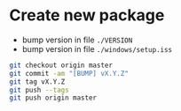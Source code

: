 # Create new package

- bump version in file `./VERSION`
- bump version in file `./windows/setup.iss`

```bash
git checkout origin master
git commit -am "[BUMP] vX.Y.Z"
git tag vX.Y.Z
git push --tags
git push origin master
```
